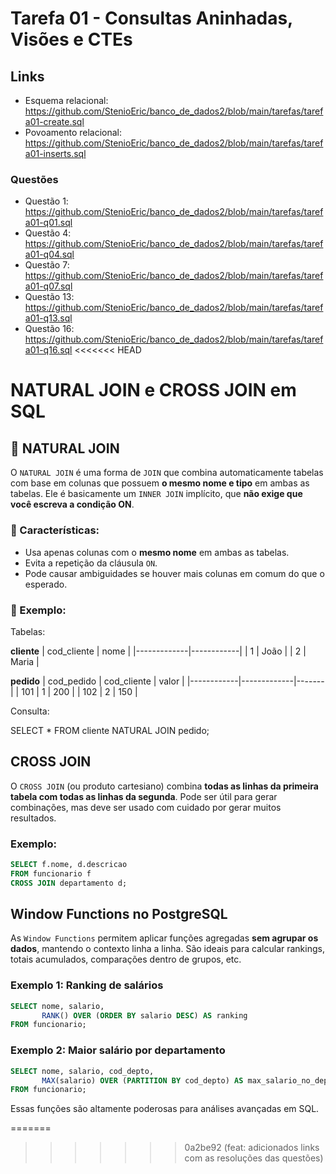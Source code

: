 # Tarefa 01 - Consultas Aninhadas, Visões e CTEs

## Links 

- Esquema relacional: https://github.com/StenioEric/banco_de_dados2/blob/main/tarefas/tarefa01-create.sql
- Povoamento relacional: https://github.com/StenioEric/banco_de_dados2/blob/main/tarefas/tarefa01-inserts.sql
### Questões
- Questão 1: https://github.com/StenioEric/banco_de_dados2/blob/main/tarefas/tarefa01-q01.sql
- Questão 4: https://github.com/StenioEric/banco_de_dados2/blob/main/tarefas/tarefa01-q04.sql
- Questão 7: https://github.com/StenioEric/banco_de_dados2/blob/main/tarefas/tarefa01-q07.sql
- Questão 13: https://github.com/StenioEric/banco_de_dados2/blob/main/tarefas/tarefa01-q13.sql
- Questão 16: https://github.com/StenioEric/banco_de_dados2/blob/main/tarefas/tarefa01-q16.sql
<<<<<<< HEAD


# NATURAL JOIN e CROSS JOIN em SQL

## 🔗 NATURAL JOIN

O `NATURAL JOIN` é uma forma de `JOIN` que combina automaticamente tabelas com base em colunas que possuem **o mesmo nome e tipo** em ambas as tabelas. Ele é basicamente um `INNER JOIN` implícito, que **não exige que você escreva a condição ON**.

### 🧠 Características:
- Usa apenas colunas com o **mesmo nome** em ambas as tabelas.
- Evita a repetição da cláusula `ON`.
- Pode causar ambiguidades se houver mais colunas em comum do que o esperado.

### 📌 Exemplo:

Tabelas:

**cliente**
| cod_cliente | nome       |
|-------------|------------|
| 1           | João       |
| 2           | Maria      |

**pedido**
| cod_pedido | cod_cliente | valor |
|------------|-------------|-------|
| 101        | 1           | 200   |
| 102        | 2           | 150   |

Consulta:

SELECT * 
FROM cliente 
NATURAL JOIN pedido;


## CROSS JOIN

O `CROSS JOIN` (ou produto cartesiano) combina **todas as linhas da primeira tabela com todas as linhas da segunda**. Pode ser útil para gerar combinações, mas deve ser usado com cuidado por gerar muitos resultados.

### Exemplo:
```sql
SELECT f.nome, d.descricao
FROM funcionario f
CROSS JOIN departamento d;
```

## Window Functions no PostgreSQL

As `Window Functions` permitem aplicar funções agregadas **sem agrupar os dados**, mantendo o contexto linha a linha. São ideais para calcular rankings, totais acumulados, comparações dentro de grupos, etc.

### Exemplo 1: Ranking de salários
```sql
SELECT nome, salario,
       RANK() OVER (ORDER BY salario DESC) AS ranking
FROM funcionario;
```

### Exemplo 2: Maior salário por departamento
```sql
SELECT nome, salario, cod_depto,
       MAX(salario) OVER (PARTITION BY cod_depto) AS max_salario_no_depto
FROM funcionario;
```

Essas funções são altamente poderosas para análises avançadas em SQL.

=======
>>>>>>> 0a2be92 (feat: adicionados links com as resoluções das questões)
